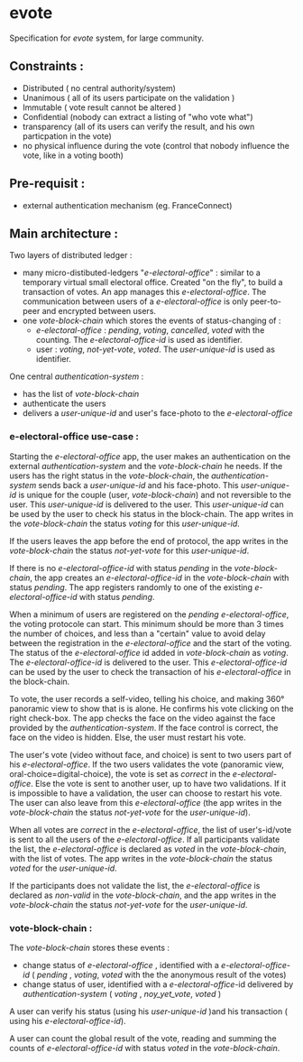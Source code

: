# evote

Specification for *evote* system, for large community.

## Constraints :

- Distributed ( no central authority/system) 
- Unanimous ( all of its users participate on the validation )
- Immutable ( vote result cannot be altered )
- Confidential (nobody can extract a listing of "who vote what")
- transparency (all of its users can verify the result, and his own particpation in the vote)
- no physical influence during the vote (control that nobody influence the vote, like in a voting booth)

## Pre-requisit :

- external authentication mechanism (eg. FranceConnect)

## Main architecture :

Two layers of distributed ledger : 
- many micro-distibuted-ledgers "*e-electoral-office*" : similar to a temporary virtual small electoral office. Created "on the fly", to build a transaction of votes. An app manages this *e-electoral-office*. The communication between users of a *e-electoral-office* is only peer-to-peer and encrypted between users.
- one *vote-block-chain* which stores the events of status-changing of :
  - *e-electoral-office* : *pending*, *voting*, *cancelled*, *voted* with the counting. The *e-electoral-office-id* is used as identifier.
  - user : *voting*, *not-yet-vote*, *voted*. The *user-unique-id* is used as identifier.

One central *authentication-system* :
- has the list of *vote-block-chain*
- authenticate the users
- delivers a *user-unique-id* and user's face-photo to the *e-electoral-office*

### e-electoral-office use-case :

Starting the *e-electoral-office* app, the user makes an authentication on the external *authentication-system* and the *vote-block-chain* he needs. If the users has the right  status  in the *vote-block-chain*, the *authentication-system* sends back a *user-unique-id* and his face-photo. This *user-unique-id* is unique for the couple (user, *vote-block-chain*) and not reversible to the user. This *user-unique-id* is delivered to the user. This *user-unique-id* can be used by the user to check his status in the block-chain. The app writes in the *vote-block-chain* the status *voting* for this *user-unique-id*.

If the users leaves the app before the end of protocol, the app writes in the *vote-block-chain* the status *not-yet-vote* for this *user-unique-id*.

If there is no *e-electoral-office-id*  with status *pending* in the *vote-block-chain*, the app creates an *e-electoral-office-id* in the *vote-block-chain* with status *pending*. The app registers randomly to one of the existing *e-electoral-office-id* with status *pending*.

When a minimum of users are registered on the *pending* *e-electoral-office*, the voting protocole can start. This minimum should be more than 3 times the number of choices, and less than a "certain" value to avoid delay between the registration in the *e-electoral-office* and the start of the voting. The status of the *e-electoral-office* id added in *vote-block-chain* as *voting*. The *e-electoral-office-id* is delivered to the user. This *e-electoral-office-id* can be used by the user to check the transaction of his *e-electoral-office* in the block-chain. 

To vote, the user records a self-video, telling his choice, and making 360° panoramic view to show that is is alone. He confirms his vote clicking on the right check-box.
The app checks the face on the video against the face provided by the *authentication-system*. If the face control is correct, the face on the video is hidden. Else, the user must restart his vote.

The user's vote (video without face, and choice) is sent to two users part of his *e-electoral-office*. If the two users validates the vote (panoramic view, oral-choice=digital-choice), the vote is set as *correct* in the *e-electoral-office*. Else the vote is sent to another user, up to have two validations. If it is impossible to have a validation, the user can choose to restart his vote. The user can also leave from this *e-electoral-office* (the app writes in the *vote-block-chain* the status *not-yet-vote* for the *user-unique-id*).

When all votes are *correct* in the *e-electoral-office*, the list of user's-id/vote is sent to all the users of the *e-electoral-office*.
If all participants validate the list, the *e-electoral-office* is declared as *voted* in the *vote-block-chain*, with the list of votes. The app writes in the *vote-block-chain* the status *voted* for the *user-unique-id*. 

If the participants does not validate the list, the *e-electoral-office* is declared as *non-valid* in the *vote-block-chain*, and the app writes in the *vote-block-chain* the status *not-yet-vote* for the *user-unique-id*.

### vote-block-chain :

The *vote-block-chain* stores these events :
- change status of *e-electoral-office* , identified with a *e-electoral-office-id* ( *pending* , *voting*, *voted* with the the anonymous result of the votes)
- change status of user, identified with a *e-electoral-office*-id delivered by *authentication-system* ( *voting* , *noy_yet_vote*, *voted* )

A user can verify his status (using his *user-unique-id* )and his transaction ( using his *e-electoral-office-id*).

A user can count the global result of the vote, reading and summing the counts of *e-electoral-office-id* with status *voted* in the *vote-block-chain*.
